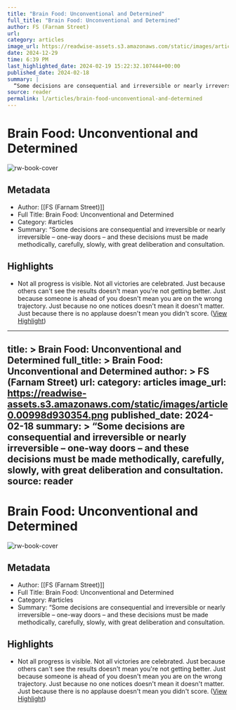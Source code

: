 ```yaml
---
title: "Brain Food: Unconventional and Determined"
full_title: "Brain Food: Unconventional and Determined"
author: FS (Farnam Street)
url: 
category: articles
image_url: https://readwise-assets.s3.amazonaws.com/static/images/article0.00998d930354.png
date: 2024-12-29
time: 6:39 PM
last_highlighted_date: 2024-02-19 15:22:32.107444+00:00
published_date: 2024-02-18
summary: |
  “Some decisions are consequential and irreversible or nearly irreversible – one-way doors – and these decisions must be made methodically, carefully, slowly, with great deliberation and consultation.
source: reader
permalink: l/articles/brain-food-unconventional-and-determined
---
```

# Brain Food: Unconventional and Determined

![rw-book-cover](https://readwise-assets.s3.amazonaws.com/static/images/article0.00998d930354.png)

## Metadata
- Author: [[FS (Farnam Street)]]
- Full Title: Brain Food: Unconventional and Determined
- Category: #articles
- Summary: “Some decisions are consequential and irreversible or nearly irreversible – one-way doors – and these decisions must be made methodically, carefully, slowly, with great deliberation and consultation.

## Highlights
- Not all progress is visible. Not all victories are celebrated.
  Just because others can't see the results doesn't mean you're not getting better. Just because someone is ahead of you doesn't mean you are on the wrong trajectory. Just because no one notices doesn't mean it doesn't matter. Just because there is no applause doesn't mean you didn't score. ([View Highlight](https://read.readwise.io/read/01hq0zca7jtb8sn6qfgq2jhrek))


---
title: >
  Brain Food: Unconventional and Determined
full_title: >
  Brain Food: Unconventional and Determined
author: >
  FS (Farnam Street)
url: 
category: articles
image_url: https://readwise-assets.s3.amazonaws.com/static/images/article0.00998d930354.png
published_date: 2024-02-18
summary: >
  “Some decisions are consequential and irreversible or nearly irreversible – one-way doors – and these decisions must be made methodically, carefully, slowly, with great deliberation and consultation.
source: reader
---
# Brain Food: Unconventional and Determined

![rw-book-cover](https://readwise-assets.s3.amazonaws.com/static/images/article0.00998d930354.png)

## Metadata
- Author: [[FS (Farnam Street)]]
- Full Title: Brain Food: Unconventional and Determined
- Category: #articles
- Summary: “Some decisions are consequential and irreversible or nearly irreversible – one-way doors – and these decisions must be made methodically, carefully, slowly, with great deliberation and consultation.

## Highlights
- Not all progress is visible. Not all victories are celebrated.
  Just because others can't see the results doesn't mean you're not getting better. Just because someone is ahead of you doesn't mean you are on the wrong trajectory. Just because no one notices doesn't mean it doesn't matter. Just because there is no applause doesn't mean you didn't score. ([View Highlight](https://read.readwise.io/read/01hq0zca7jtb8sn6qfgq2jhrek))


